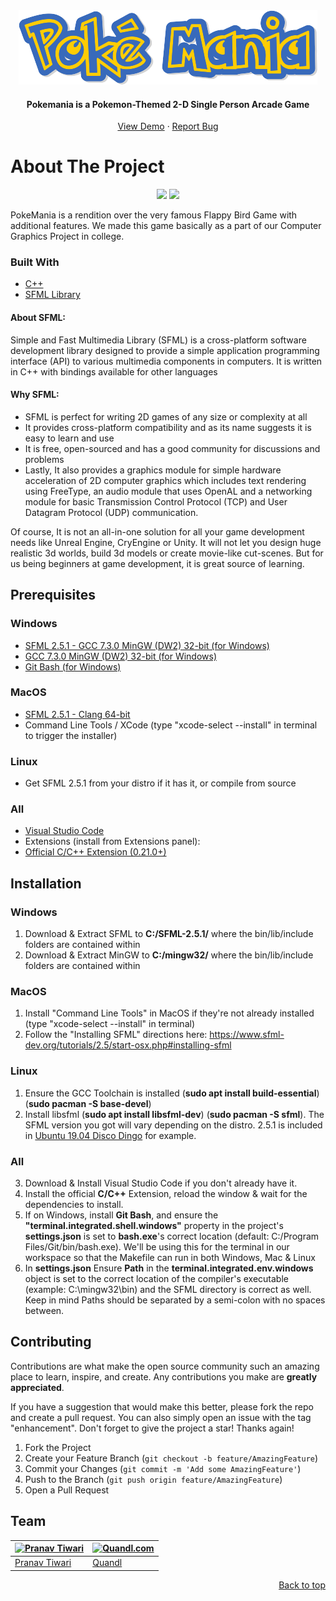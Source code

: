 <div id="top"></div>

<div align="center">
  <a>
    <img src="https://github.com/beastrun12j/PokeMania/blob/master/Game/resources/img/game-title.png" alt="Logo">
  </a>

<h4 align="center">Pokemania is a Pokemon-Themed 2-D Single Person Arcade Game</h4>

  <p align="center">
    <a href="https://github.com/beastrun12j/PokeMania/blob/master/Demo.mp4">View Demo</a>
    ·
    <a href="https://github.com/beastrun12j/PokeMania/issues">Report Bug</a>
  </p>
</div>

# About The Project

<p align="center">
  <img src="https://user-images.githubusercontent.com/79413577/148220619-e18ae8d2-28ab-4d2a-b62b-e599982dc4eb.gif" height="420px"/>
  <img src="https://user-images.githubusercontent.com/79413577/148220652-024c65a1-b7bf-49fa-babe-9c6f3759bfba.gif" height="420px"/>
</p>

PokeMania is a rendition over the very famous Flappy Bird Game with additional features. We made this game basically as a part of our Computer Graphics Project in college.

### Built With

* [C++](https://en.cppreference.com/w/)
* [SFML Library](https://www.sfml-dev.org)

#### About SFML:

Simple and Fast Multimedia Library (SFML) is a cross-platform software development library designed to provide a simple application programming interface (API) to various multimedia components in computers. It is written in C++ with bindings available for other languages

#### Why SFML:
* SFML is perfect for writing 2D games of any size or complexity at all
* It provides cross-platform compatibility and as its name suggests it is easy to learn and use
* It is free, open-sourced and has a good community for discussions and problems
* Lastly, It also provides a graphics module for simple hardware acceleration of 2D computer graphics which includes text rendering using FreeType, an audio module that uses OpenAL and a networking module for basic Transmission Control Protocol (TCP) and User Datagram Protocol (UDP) communication.

Of course, It is not an all-in-one solution for all your game development needs like Unreal Engine, CryEngine or Unity. It will not let you design huge realistic 3d worlds, build 3d models or create movie-like cut-scenes. But for us being beginners at game development, it is great source of learning.

## Prerequisites

### Windows

- [SFML 2.5.1 - GCC 7.3.0 MinGW (DW2) 32-bit (for Windows)](https://www.sfml-dev.org/files/SFML-2.5.1-windows-gcc-7.3.0-mingw-32-bit.zip)
- [GCC 7.3.0 MinGW (DW2) 32-bit (for Windows)](https://sourceforge.net/projects/mingw-w64/files/Toolchains%20targetting%20Win32/Personal%20Builds/mingw-builds/7.3.0/threads-posix/dwarf/i686-7.3.0-release-posix-dwarf-rt_v5-rev0.7z/download)
- [Git Bash (for Windows) ](https://git-scm.com/downloads)

### MacOS

- [SFML 2.5.1 - Clang 64-bit](https://www.sfml-dev.org/files/SFML-2.5.1-macOS-clang.tar.gz)
- Command Line Tools / XCode (type "xcode-select --install" in terminal to trigger the installer)

### Linux

- Get SFML 2.5.1 from your distro if it has it, or compile from source

### All

- [Visual Studio Code](https://code.visualstudio.com/download)
- Extensions (install from Extensions panel):
- [Official C/C++ Extension (0.21.0+)](https://marketplace.visualstudio.com/items?itemName=ms-vscode.cpptools)
  
## Installation

### Windows

1. Download & Extract SFML to **C:/SFML-2.5.1/** where the bin/lib/include folders are contained within
2. Download & Extract MinGW to **C:/mingw32/** where the bin/lib/include folders are contained within

### MacOS

1. Install "Command Line Tools" in MacOS if they're not already installed (type "xcode-select --install" in terminal)
2. Follow the "Installing SFML" directions here: https://www.sfml-dev.org/tutorials/2.5/start-osx.php#installing-sfml

### Linux

1. Ensure the GCC Toolchain is installed (**sudo apt install build-essential**) (**sudo pacman -S base-devel**)
2. Install libsfml (**sudo apt install libsfml-dev**) (**sudo pacman -S sfml**). The SFML version you got will vary depending on the distro. 2.5.1 is included in [Ubuntu 19.04 Disco Dingo](http://cdimage.ubuntu.com/daily-live/current/HEADER.html) for example.

### All

3. Download & Install Visual Studio Code if you don't already have it.
4. Install the official **C/C++** Extension, reload the window & wait for the dependencies to install.
5. If on Windows, install **Git Bash**, and ensure the **"terminal.integrated.shell.windows"** property in the project's **settings.json** is set to **bash.exe**'s correct location (default: C:/Program Files/Git/bin/bash.exe). We'll be using this for the terminal in our workspace so that the Makefile can run in both Windows, Mac & Linux
6. In **settings.json** Ensure **Path** in the **terminal.integrated.env.windows** object is set to the correct location of the compiler's executable (example: C:\\mingw32\\bin) and the SFML directory is correct as well. Keep in mind Paths should be separated by a semi-colon with no spaces between.

## Contributing

Contributions are what make the open source community such an amazing place to learn, inspire, and create. Any contributions you make are **greatly appreciated**.

If you have a suggestion that would make this better, please fork the repo and create a pull request. You can also simply open an issue with the tag "enhancement".
Don't forget to give the project a star! Thanks again!

1. Fork the Project
2. Create your Feature Branch (`git checkout -b feature/AmazingFeature`)
3. Commit your Changes (`git commit -m 'Add some AmazingFeature'`)
4. Push to the Branch (`git push origin feature/AmazingFeature`)
5. Open a Pull Request

## Team

[![Pranav Tiwari](https://img.icons8.com/doodle/192/000000/kuroo.png)](https://github.com/beastrun12j)  | [![Quandl.com](https://github.com/iharsh234/WebApp/blob/master/images/quandl.jpg)](https://www.quandl.com/)
---|---
[Pranav Tiwari](https://github.com/beastrun12j) | [Quandl](https://www.quandl.com)

<p align="right"><a href="#top">Back to top</a></p
